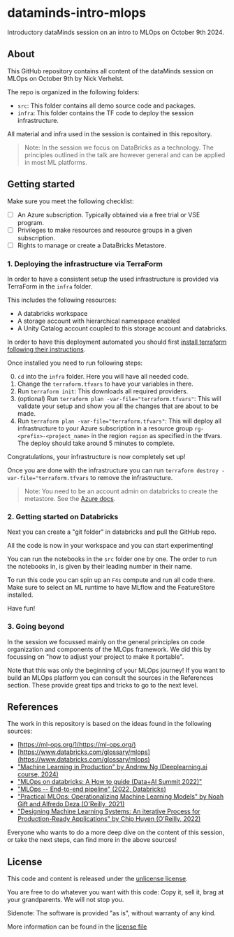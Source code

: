 # dataminds-intro-mlops

Introductory dataMinds session on an intro to MLOps on October 9th 2024.

## About

This GitHub repository contains all content of the dataMinds session on MLOps on October 9th by Nick Verhelst.

The repo is organized in the following folders:

- `src`: This folder contains all demo source code and packages.
- `infra`: This folder contains the TF code to deploy the session infrastructure.

All material and infra used in the session is contained in this repository.

> Note: In the session we focus on DataBricks as a technology. The principles outlined in the talk are however general and can be applied in most ML platforms.

## Getting started

Make sure you meet the following checklist:

- [ ] An Azure subscription. Typically obtained via a free trial or VSE program.
- [ ] Privileges to make resources and resource groups in a given subscription.
- [ ] Rights to manage or create a DataBricks Metastore. 

### 1. Deploying the infrastructure via TerraForm

In order to have a consistent setup the used infrastructure is provided via TerraForm in the `infra` folder.

This includes the following resources:

- A databricks workspace
- A storage account with hierarchical namespace enabled
- A Unity Catalog account coupled to this storage account and databricks.

In order to have this deployment automated you should first [install terraform following their instructions](https://developer.hashicorp.com/terraform/tutorials/azure-get-started/install-cli).

Once installed you need to run following steps:

0. `cd` into the `infra` folder. Here you will have all needed code.
1. Change the `terraform.tfvars` to have your variables in there.
2. Run `terraform init`: This downloads all required providers.
3. (optional) Run `terraform plan -var-file="terraform.tfvars"`: This will validate your setup and show you all the changes that are about to be made.
4. Run `terraform plan -var-file="terraform.tfvars"`: This will deploy all infrastructure to your Azure subscription in a resource group `rg-<prefix>-<project_name>` in the region `region` as specified in the tfvars. The deploy should take around 5 minutes to complete.

Congratulations, your infrastructure is now completely set up!

Once you are done with the infrastructure you can run `terraform destroy -var-file="terraform.tfvars` to remove the infrastructure.

> Note: You need to be an account admin on databricks to create the metastore. See the [Azure docs](https://learn.microsoft.com/en-us/azure/databricks/data-governance/unity-catalog/automate).

### 2. Getting started on Databricks

Next you can create a "git folder" in databricks and pull the GitHub repo.

All the code is now in your workspace and you can start experimenting!

You can run the notebooks in the `src` folder one by one. The order to run the notebooks in, is given by their leading number in their name.

To run this code you can spin up an `F4s` compute and run all code there. Make sure to select an ML runtime to have MLflow and the FeatureStore installed.

Have fun!

### 3. Going beyond

In the session we focussed mainly on the general principles on code organization and components of the MLOps framework. We did this by focussing on "how to adjust your project to make it portable".

Note that this was only the beginning of your MLOps journey! If you want to build an MLOps platform you can consult the sources in the References section. These provide great tips and tricks to go to the next level.

## References

The work in this repository is based on the ideas found in the following sources:

- [https://ml-ops.org/](https://ml-ops.org/)
- [https://www.databricks.com/glossary/mlops](https://www.databricks.com/glossary/mlops)
- ["Machine Learning in Production" by Andrew Ng (Deeplearning.ai course, 2024)](https://www.deeplearning.ai/courses/machine-learning-in-production/)
- ["MLOps on databricks: A How to guide (Data+AI Summit 2022)"](https://www.youtube.com/watch?v=DWpy18tz_3U&ab_channel=AcademiadeDados)
- ["MLOps -- End-to-end pipeline" (2022, Databricks)](https://www.databricks.com/resources/demos/tutorials/data-science-and-ai/mlops-end-to-end-pipeline)
- ["Practical MLOps: Operationalizing Machine Learning Models" by Noah Gift and Alfredo Deza (O'Reilly, 2021)](https://www.amazon.com.be/-/nl/Noah-Gift/dp/1098103017/ref=asc_df_1098103017/?tag=begogshpadd0d-21&linkCode=df0&hvadid=633419933432&hvpos=&hvnetw=g&hvrand=305839029236270021&hvpone=&hvptwo=&hvqmt=&hvdev=c&hvdvcmdl=&hvlocint=&hvlocphy=9197420&hvtargid=pla-1271564395438&psc=1&mcid=8c2c3d289d9532fa978d3fc042e1a9be)
- ["Designing Machine Learning Systems: An iterative Process for Production-Ready Applications" by Chip Huyen (O'Reilly, 2022)](https://www.amazon.com.be/-/en/Chip-Huyen/dp/1098107969/ref=asc_df_1098107969/?tag=begogshpadde-21&linkCode=df0&hvadid=633334843431&hvpos=&hvnetw=g&hvrand=305839029236270021&hvpone=&hvptwo=&hvqmt=&hvdev=c&hvdvcmdl=&hvlocint=&hvlocphy=9197420&hvtargid=pla-1688018801992&psc=1&mcid=e369280fea543b5f9a3941f71e3bba2f)

Everyone who wants to do a more deep dive on the content of this session, or take the next steps, can find more in the above sources!

## License

This code and content is released under the [unlicense license](https://unlicense.org/).

You are free to do whatever you want with this code: Copy it, sell it, brag at your grandparents. We will not stop you.

Sidenote: The software is provided "as is", without warranty of any kind.

More information can be found in the [license file](LICENSE.md)
